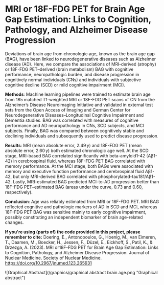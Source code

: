 # MRI or 18F-FDG PET for Brain Age Gap Estimation: Links to Cognition, Pathology, and Alzheimer Disease Progression

Deviations of brain age from chronologic age, known as the brain age gap (BAG), have been linked to neurodegenerative diseases such as Alzheimer disease (AD). Here, we compare the associations of MRI-derived (atrophy) or 18F-FDG PET–derived (brain metabolism) BAG with cognitive performance, neuropathologic burden, and disease progression in cognitively normal individuals (CNs) and individuals with subjective cognitive decline (SCD) or mild cognitive impairment (MCI).

**Methods**: Machine learning pipelines were trained to estimate brain age from 185 matched T1-weighted MRI or 18F-FDG PET scans of CN from the Alzheimer’s Disease Neuroimaging Initiative and validated in external test sets from the Open Access of Imaging and German Center for Neurodegenerative Diseases–Longitudinal Cognitive Impairment and Dementia studies. BAG was correlated with measures of cognitive performance and AD neuropathology in CNs, SCD subjects, and MCI subjects. Finally, BAG was compared between cognitively stable and declining individuals and subsequently used to predict disease progression.

**Results**: MRI (mean absolute error, 2.49 y) and 18F-FDG PET (mean absolute error, 2.60 y) both estimated chronologic age well. At the SCD stage, MRI-based BAG correlated significantly with beta-amyloid1-42 (Aβ1-42) in cerebrospinal fluid, whereas 18F-FDG PET BAG correlated with memory performance. At the MCI stage, both BAGs were associated with memory and executive function performance and cerebrospinal fluid Aβ1-42, but only MRI-derived BAG correlated with phosphorylated-tau181/Aβ1-42. Lastly, MRI-estimated BAG predicted MCI-to-AD progression better than 18F-FDG PET–estimated BAG (areas under the curve, 0.73 and 0.60, respectively). 

**Conclusion**: Age was reliably estimated from MRI or 18F-FDG PET. MRI BAG reflected cognitive and pathologic markers of AD in SCD and MCI, whereas 18F-FDG PET BAG was sensitive mainly to early cognitive impairment, possibly constituting an independent biomarker of brain age-related changes.

**If you're using (parts of) the code provided in this project, please remember to cite:**
Doering, E., Antonopoulos, G., Hoenig, M., van Eimeren, T., Daamen, M., Boecker, H., Jessen, F., Düzel, E., Eickhoff, S., Patil, K., & Drzezga, A. (2023). MRI or18F-FDG PET for Brain Age Gap Estimation: Links to Cognition, Pathology, and Alzheimer Disease Progression. Journal of Nuclear Medicine. Society of Nuclear Medicine. https://doi.org/10.2967/jnumed.123.265931

![Graphical Abstract](/graphics/graphical abstract brain age.png "Graphical abstract")
